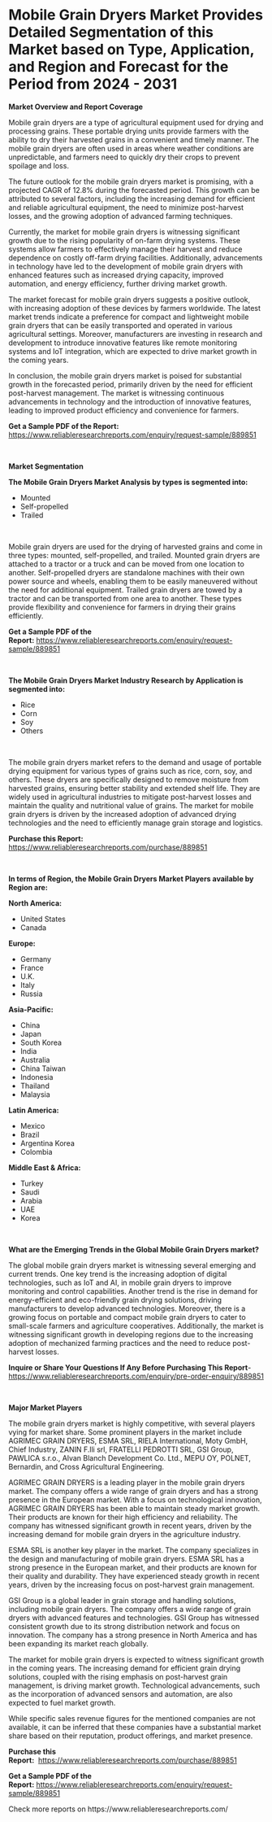 <p><h1>Mobile Grain Dryers Market Provides Detailed Segmentation of this Market based on Type, Application, and Region and Forecast for the Period from 2024 - 2031</h1></p><p><strong>Market Overview and Report Coverage</strong></p>
<p><p>Mobile grain dryers are a type of agricultural equipment used for drying and processing grains. These portable drying units provide farmers with the ability to dry their harvested grains in a convenient and timely manner. The mobile grain dryers are often used in areas where weather conditions are unpredictable, and farmers need to quickly dry their crops to prevent spoilage and loss.</p><p>The future outlook for the mobile grain dryers market is promising, with a projected CAGR of 12.8% during the forecasted period. This growth can be attributed to several factors, including the increasing demand for efficient and reliable agricultural equipment, the need to minimize post-harvest losses, and the growing adoption of advanced farming techniques.</p><p>Currently, the market for mobile grain dryers is witnessing significant growth due to the rising popularity of on-farm drying systems. These systems allow farmers to effectively manage their harvest and reduce dependence on costly off-farm drying facilities. Additionally, advancements in technology have led to the development of mobile grain dryers with enhanced features such as increased drying capacity, improved automation, and energy efficiency, further driving market growth.</p><p>The market forecast for mobile grain dryers suggests a positive outlook, with increasing adoption of these devices by farmers worldwide. The latest market trends indicate a preference for compact and lightweight mobile grain dryers that can be easily transported and operated in various agricultural settings. Moreover, manufacturers are investing in research and development to introduce innovative features like remote monitoring systems and IoT integration, which are expected to drive market growth in the coming years.</p><p>In conclusion, the mobile grain dryers market is poised for substantial growth in the forecasted period, primarily driven by the need for efficient post-harvest management. The market is witnessing continuous advancements in technology and the introduction of innovative features, leading to improved product efficiency and convenience for farmers.</p></p>
<p><strong>Get a Sample PDF of the Report:</strong> <a href="https://www.reliableresearchreports.com/enquiry/request-sample/889851">https://www.reliableresearchreports.com/enquiry/request-sample/889851</a></p>
<p>&nbsp;</p>
<p><strong>Market Segmentation</strong></p>
<p><strong>The Mobile Grain Dryers Market Analysis by types is segmented into:</strong></p>
<p><ul><li>Mounted</li><li>Self-propelled</li><li>Trailed</li></ul></p>
<p>&nbsp;</p>
<p><p>Mobile grain dryers are used for the drying of harvested grains and come in three types: mounted, self-propelled, and trailed. Mounted grain dryers are attached to a tractor or a truck and can be moved from one location to another. Self-propelled dryers are standalone machines with their own power source and wheels, enabling them to be easily maneuvered without the need for additional equipment. Trailed grain dryers are towed by a tractor and can be transported from one area to another. These types provide flexibility and convenience for farmers in drying their grains efficiently.</p></p>
<p><strong>Get a Sample PDF of the Report:</strong>&nbsp;<a href="https://www.reliableresearchreports.com/enquiry/request-sample/889851">https://www.reliableresearchreports.com/enquiry/request-sample/889851</a></p>
<p>&nbsp;</p>
<p><strong>The Mobile Grain Dryers Market Industry Research by Application is segmented into:</strong></p>
<p><ul><li>Rice</li><li>Corn</li><li>Soy</li><li>Others</li></ul></p>
<p>&nbsp;</p>
<p><p>The mobile grain dryers market refers to the demand and usage of portable drying equipment for various types of grains such as rice, corn, soy, and others. These dryers are specifically designed to remove moisture from harvested grains, ensuring better stability and extended shelf life. They are widely used in agricultural industries to mitigate post-harvest losses and maintain the quality and nutritional value of grains. The market for mobile grain dryers is driven by the increased adoption of advanced drying technologies and the need to efficiently manage grain storage and logistics.</p></p>
<p><strong>Purchase this Report:</strong>&nbsp; <a href="https://www.reliableresearchreports.com/purchase/889851">https://www.reliableresearchreports.com/purchase/889851</a></p>
<p>&nbsp;</p>
<p><strong>In terms of Region, the Mobile Grain Dryers Market Players available by Region are:</strong></p>
<p>
    <p> <strong> North America: </strong>
        <ul>
            <li>United States</li>
            <li>Canada</li>
        </ul>
        </p> 
    <p> <strong> Europe: </strong>
        <ul>
            <li>Germany</li>
            <li>France</li>
            <li>U.K.</li>
            <li>Italy</li>
            <li>Russia</li>
        </ul>
        </p> 
    <p> <strong> Asia-Pacific: </strong>
        <ul>
            <li>China</li>
            <li>Japan</li>
            <li>South Korea</li>
            <li>India</li>
            <li>Australia</li>
            <li>China Taiwan</li>
            <li>Indonesia</li>
            <li>Thailand</li>
            <li>Malaysia</li>
        </ul>
        </p> 
    <p> <strong> Latin America: </strong>
        <ul>
            <li>Mexico</li>
            <li>Brazil</li>
            <li>Argentina Korea</li>
            <li>Colombia</li>
        </ul>
        </p> 
    <p> <strong> Middle East & Africa: </strong>
        <ul>
            <li>Turkey</li>
            <li>Saudi</li>
            <li>Arabia</li>
            <li>UAE</li>
            <li>Korea</li>
        </ul>
    </p>
    </p>
<p>&nbsp;</p>
<p><strong>What are the Emerging Trends in the Global Mobile Grain Dryers market?</strong></p>
<p><p>The global mobile grain dryers market is witnessing several emerging and current trends. One key trend is the increasing adoption of digital technologies, such as IoT and AI, in mobile grain dryers to improve monitoring and control capabilities. Another trend is the rise in demand for energy-efficient and eco-friendly grain drying solutions, driving manufacturers to develop advanced technologies. Moreover, there is a growing focus on portable and compact mobile grain dryers to cater to small-scale farmers and agriculture cooperatives. Additionally, the market is witnessing significant growth in developing regions due to the increasing adoption of mechanized farming practices and the need to reduce post-harvest losses.</p></p>
<p><strong>Inquire or Share Your Questions If Any Before Purchasing This Report</strong>- <a href="https://www.reliableresearchreports.com/enquiry/pre-order-enquiry/889851">https://www.reliableresearchreports.com/enquiry/pre-order-enquiry/889851</a></p>
<p>&nbsp;</p>
<p><strong>Major Market Players</strong></p>
<p><p>The mobile grain dryers market is highly competitive, with several players vying for market share. Some prominent players in the market include AGRIMEC GRAIN DRYERS, ESMA SRL, RIELA International, Moty GmbH, Chief Industry, ZANIN F.lli srl, FRATELLI PEDROTTI SRL, GSI Group, PAWLICA s.r.o., Alvan Blanch Development Co. Ltd., MEPU OY, POLNET, Bernardin, and Cross Agricultural Engineering.</p><p>AGRIMEC GRAIN DRYERS is a leading player in the mobile grain dryers market. The company offers a wide range of grain dryers and has a strong presence in the European market. With a focus on technological innovation, AGRIMEC GRAIN DRYERS has been able to maintain steady market growth. Their products are known for their high efficiency and reliability. The company has witnessed significant growth in recent years, driven by the increasing demand for mobile grain dryers in the agriculture industry.</p><p>ESMA SRL is another key player in the market. The company specializes in the design and manufacturing of mobile grain dryers. ESMA SRL has a strong presence in the European market, and their products are known for their quality and durability. They have experienced steady growth in recent years, driven by the increasing focus on post-harvest grain management.</p><p>GSI Group is a global leader in grain storage and handling solutions, including mobile grain dryers. The company offers a wide range of grain dryers with advanced features and technologies. GSI Group has witnessed consistent growth due to its strong distribution network and focus on innovation. The company has a strong presence in North America and has been expanding its market reach globally.</p><p>The market for mobile grain dryers is expected to witness significant growth in the coming years. The increasing demand for efficient grain drying solutions, coupled with the rising emphasis on post-harvest grain management, is driving market growth. Technological advancements, such as the incorporation of advanced sensors and automation, are also expected to fuel market growth.</p><p>While specific sales revenue figures for the mentioned companies are not available, it can be inferred that these companies have a substantial market share based on their reputation, product offerings, and market presence.</p></p>
<p><strong>Purchase this Report:</strong>&nbsp;&nbsp;<a href="https://www.reliableresearchreports.com/purchase/889851">https://www.reliableresearchreports.com/purchase/889851</a></p>
<p></p>
<p><strong>Get a Sample PDF of the Report:</strong>&nbsp;<a href="https://www.reliableresearchreports.com/enquiry/request-sample/889851">https://www.reliableresearchreports.com/enquiry/request-sample/889851</a></p>
<p>Check more reports on https://www.reliableresearchreports.com/</p>